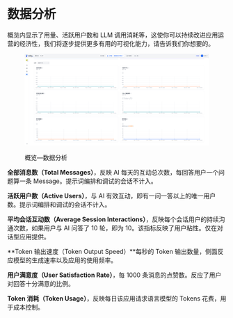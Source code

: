 # 数据分析

概览内显示了用量、活跃用户数和 LLM 调用消耗等，这使你可以持续改进应用运营的经济性，我们将逐步提供更多有用的可视化能力，请告诉我们你想要的。

<figure><img src="../../.gitbook/assets/image.png" alt=""><figcaption><p>概览—数据分析</p></figcaption></figure>

**全部消息数（Total Messages）**，反映 AI 每天的互动总次数，每回答用户一个问题算一条 Message。提示词编排和调试的会话不计入。

**活跃用户数（Active Users）**，与 AI 有效互动，即有一问一答以上的唯一用户数。提示词编排和调试的会话不计入。

**平均会话互动数（Average Session Interactions）**，反映每个会话用户的持续沟通次数，如果用户与 AI 问答了 10 轮，即为 10。该指标反映了用户粘性。仅在对话型应用提供。

**Token 输出速度（Token Output Speed）**每秒的 Token 输出数量，侧面反应模型的生成速率以及应用的使用频率。

**用户满意度（User Satisfaction Rate）**，每 1000 条消息的点赞数。反应了用户对回答十分满意的比例。

**Token 消耗（Token Usage）**，反映每日该应用请求语言模型的 Tokens 花费，用于成本控制。
